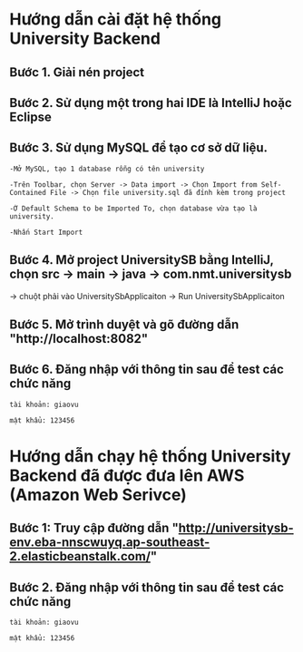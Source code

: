 # Hướng dẫn cài đặt hệ thống University Backend
## Bước 1. Giải nén project
## Bước 2. Sử dụng một trong hai IDE là IntelliJ hoặc Eclipse
## Bước 3. Sử dụng MySQL để tạo cơ sở dữ liệu.
```
-Mở MySQL, tạo 1 database rỗng có tên university
```
```
-Trên Toolbar, chọn Server -> Data import -> Chọn Import from Self-Contained File -> Chọn file university.sql đã đính kèm trong project
```
```
-Ở Default Schema to be Imported To, chọn database vừa tạo là university.
```
```
-Nhấn Start Import
```
## Bước 4. Mở project UniversitySB bằng IntelliJ, chọn src -> main -> java -> com.nmt.universitysb 
-> chuột phải vào UniversitySbApplicaiton -> Run UniversitySbApplicaiton
## Bước 5. Mở trình duyệt và gõ đường dẫn "http://localhost:8082"
## Bước 6. Đăng nhập với thông tin sau để test các chức năng
```
tài khoản: giaovu
```
```
mật khẩu: 123456
```
# Hướng dẫn chạy hệ thống University Backend đã được đưa lên AWS (Amazon Web Serivce)
## Bước 1: Truy cập đường dẫn "http://universitysb-env.eba-nnscwuyq.ap-southeast-2.elasticbeanstalk.com/"
## Bước 2. Đăng nhập với thông tin sau để test các chức năng
```
tài khoản: giaovu
```
```
mật khẩu: 123456
```